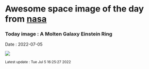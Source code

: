 
# Awesome space image of the day from [nasa](https://api.nasa.gov/)

### Today image : A Molten Galaxy Einstein Ring

Date : 2022-07-05


![](https://apod.nasa.gov/apod/image/2207/MoltenEinsteinRing_HubbleLodge_960.jpg)

<small>Latest update : Tue Jul  5 16:25:27 2022</small>


